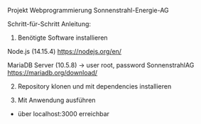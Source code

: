 Projekt Webprogrammierung Sonnenstrahl-Energie-AG

Schritt-für-Schritt Anleitung:

1. Benötigte Software installieren

Node.js (14.15.4)
https://nodejs.org/en/

MariaDB Server (10.5.8) -> user root, password SonnenstrahlAG
https://mariadb.org/download/

2. Repository klonen und mit <npm install> dependencies installieren

3. Mit <npm start> Anwendung ausführen
- über localhost:3000 erreichbar